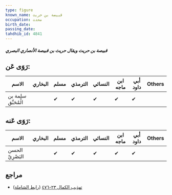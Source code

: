 ```yaml
---
type: figure
known_name: قبيصة بن حريث
occupation: محدث
birth_date:
passing_date:
tahdhib_id: 4841
---
```

##### قبيصة بن حريث ويقال حريث بن قبيصة الأنصاري البصري

## رَوَى عَن:
| الاسم               | البخاري | مسلم | الترمذي | النسائي | ابن ماجه | أبي داود | Others |
| ------------------- | ------- | ---- | ------- | ------- | -------- | -------- | ------ |
| سلمة بن الْمُحَبِّق |         | ✔    | ✔       | ✔       | ✔        | ✔        |        |
## رَوَى عَنه:
| الاسم            | البخاري | مسلم | الترمذي | النسائي | ابن ماجه | أبي داود | Others |
| ---------------- | ------- | ---- | ------- | ------- | -------- | -------- | ------ |
| الحسن البَصْرِيّ |         | ✔    | ✔       | ✔       | ✔        | ✔        |        |
## مراجع
- [تهذيب الكمال ٢٣-٤٧٦](obsidian://open?vault=Tahdhib-al-Kamal&file=Figures/٤٨٤١-قبيصة%20بن%20حريث%20ويقال%20حريث%20بن%20قبيصة%20الأنصاري%20البصري) ([رابط الشاملة](https://shamela.ws/book/3722/12363))